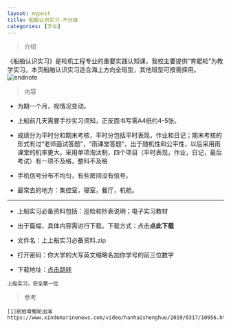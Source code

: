 ```yaml
---
layout: mypost
title: 船舶认识实习-不分级
categories: [学业]
---
```

> 介绍

《船舶认识实习》是轮机工程专业的重要实践认知课，我校主要提供“育鲲轮”为教学实习。本页船舶认识实习适合海上方向全班型，其他班型可按需择用。
![endnote](https://www.xindemarinenews.com/uploads/allimg/190317/20242U296-9.jpg)


>内容 

- 为期一个月，视情况变动。

- 上船前几天需要手抄实习须知，正反面书写需A4纸约4-5张。

- 成绩分为平时分和期末考核，平时分包括平时表现，作业和日记；期末考核的形式有过“老师面试答题”，“雨课堂答题”，出于随机性和公平性，以后采用雨课堂的机率更大。采用单项淘汰制，四个项目（平时表现，作业，日记，最后考试）有一项不及格，整科不及格

- 手机信号分布不均匀，有些房间没有信号。

- 最常去的地方：集控室，寝室，餐厅，机舱。

---

- 上船实习必备资料包括：巡检和抄表说明；电子实习教材

- 出于篇幅，具体内容需进行下载。下载方式：点击**点此下载**

- 文件名：上上船实习必备资料.zip

- 打开密码：你大学的大写英文缩略名加你学号的前三位数字

- 下载地址：[点击跳转](https://zhuifengyi.coding.net/p/MESC_doc/d/MESC_doc/git/blob/master/%E4%B8%8A%E8%88%B9%E5%AE%9E%E4%B9%A0%E5%BF%85%E5%A4%87%E8%B5%84%E6%96%99.zip)


```
上船实习，安全第一位
```

> 参考

```
[1]航拍育鲲轮出海 https://www.xindemarinenews.com/video/hanhaishenghuo/2019/0317/10956.html
```


